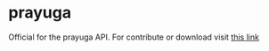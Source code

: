 # prayuga
Official for the prayuga API.
For contribute or download visit [this link](https://github.com/rahmatheruka/prayuga-api)
